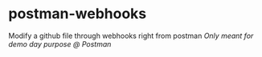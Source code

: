 # postman-webhooks
Modify a github file through webhooks right from postman
*Only meant for demo day purpose @ Postman*
